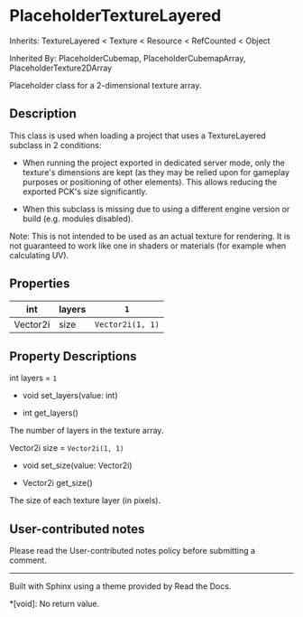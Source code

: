 # PlaceholderTextureLayered

Inherits: TextureLayered < Texture < Resource < RefCounted < Object

Inherited By: PlaceholderCubemap, PlaceholderCubemapArray,
PlaceholderTexture2DArray

Placeholder class for a 2-dimensional texture array.

## Description

This class is used when loading a project that uses a TextureLayered subclass
in 2 conditions:

  * When running the project exported in dedicated server mode, only the texture's dimensions are kept (as they may be relied upon for gameplay purposes or positioning of other elements). This allows reducing the exported PCK's size significantly.

  * When this subclass is missing due to using a different engine version or build (e.g. modules disabled).

Note: This is not intended to be used as an actual texture for rendering. It
is not guaranteed to work like one in shaders or materials (for example when
calculating UV).

## Properties

int | layers | `1`  
---|---|---  
Vector2i | size | `Vector2i(1, 1)`  
  
## Property Descriptions

int layers = `1`

  * void set_layers(value: int)

  * int get_layers()

The number of layers in the texture array.

Vector2i size = `Vector2i(1, 1)`

  * void set_size(value: Vector2i)

  * Vector2i get_size()

The size of each texture layer (in pixels).

## User-contributed notes

Please read the User-contributed notes policy before submitting a comment.

* * *

Built with Sphinx using a theme provided by Read the Docs.

  *[void]: No return value.

